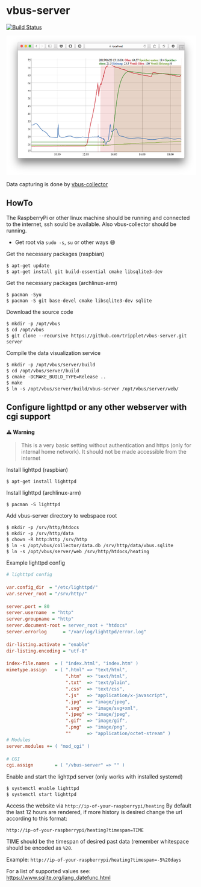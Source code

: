 # vbus-server
[![Build Status](https://travis-ci.org/tripplet/vbus-server.svg?branch=master)](https://travis-ci.org/tripplet/vbus-server)

![](/doc/screenshot.png?raw "Screenshot")

Data capturing is done by [vbus-collector](https://github.com/tripplet/vbus-collector)

## HowTo
The RaspberryPi or other linux machine should be running and connected to the internet, ssh sould be available.
Also vbus-collector should be running.

* Get root via `sudo -s`, `su` or other ways :smile:

Get the necessary packages (raspbian)
```shell
$ apt-get update
$ apt-get install git build-essential cmake libsqlite3-dev
```

Get the necessary packages (archlinux-arm)
```shell
$ pacman -Syu
$ pacman -S git base-devel cmake libsqlite3-dev sqlite
```

Download the source code
```shell
$ mkdir -p /opt/vbus
$ cd /opt/vbus
$ git clone --recursive https://github.com/tripplet/vbus-server.git server
```

Compile the data visualization service
```shell
$ mkdir -p /opt/vbus/server/build
$ cd /opt/vbus/server/build
$ cmake -DCMAKE_BUILD_TYPE=Release ..
$ make
$ ln -s /opt/vbus/server/build/vbus-server /opt/vbus/server/web/
```

## Configure lighttpd or any other webserver with cgi support

#### :warning: Warning
> This is a very basic setting without authentication and https (only for internal home network).
> It should not be made accessible from the internet


Install lighttpd (raspbian)
```shell
$ apt-get install lighttpd
```

Install lighttpd (archlinux-arm)
```shell
$ pacman -S lighttpd
```

Add vbus-server directory to webspace root

```shell
$ mkdir -p /srv/http/htdocs
$ mkdir -p /srv/http/data
$ chown -R http:http /srv/http
$ ln -s /opt/vbus/collector/data.db /srv/http/data/vbus.sqlite
$ ln -s /opt/vbus/server/web /srv/http/htdocs/heating
```

Example lighttpd config
```cfg
# lighttpd config

var.config_dir  = "/etc/lighttpd/"
var.server_root = "/srv/http/"

server.port = 80
server.username  = "http"
server.groupname = "http"
server.document-root = server_root + "htdocs"
server.errorlog      = "/var/log/lighttpd/error.log"

dir-listing.activate = "enable"
dir-listing.encoding = "utf-8"

index-file.names  = ( "index.html", "index.htm" )
mimetype.assign   = ( ".html" => "text/html",
                      ".htm"  => "text/html",
                      ".txt"  => "text/plain",
                      ".css"  => "text/css",
                      ".js"   => "application/x-javascript",
                      ".jpg"  => "image/jpeg",
                      ".svg"  => "image/svg+xml",
                      ".jpeg" => "image/jpeg",
                      ".gif"  => "image/gif",
                      ".png"  => "image/png",
                      ""      => "application/octet-stream" )
# Modules
server.modules += ( "mod_cgi" )

# CGI
cgi.assign        = ( "/vbus-server" => "" )
```

Enable and start the lighttpd server (only works with installed systemd)
```shell
$ systemctl enable lighttpd
$ systemctl start lighttpd
```

Access the website via `http://ip-of-your-raspberrypi/heating`
By default the last 12 hours are rendered, if more history is desired change the url according to this format:

```url
http://ip-of-your-raspberrypi/heating?timespan=TIME
```
TIME should be the timespan of desired past data (remember whitespace should be encoded as `%20`.

Example: `http://ip-of-your-raspberrypi/heating?timespan=-5%20days`

For a list of supported values see: https://www.sqlite.org/lang_datefunc.html
